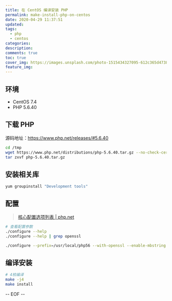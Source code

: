 ```yaml
---
title: 在 CentOS 编译安装 PHP
permalink: make-install-php-on-centos
date: 2020-04-29 11:37:51
updated:
tags:
  - php
  - centos
categories:
description:
comments: true
toc: true
cover_img: https://images.unsplash.com/photo-1515434327095-612c365d4738?ixlib=rb-1.2.1&ixid=eyJhcHBfaWQiOjEyMDd9&auto=format&fit=crop&w=640&q=80
feature_img:
---
```


## 环境

- CentOS 7.4
- PHP 5.6.40

<!-- more -->

## 下载 PHP

源码地址：https://www.php.net/releases/#5.6.40

```bash
cd /tmp
wget https://www.php.net/distributions/php-5.6.40.tar.gz --no-check-certificate
tar zxvf php-5.6.40.tar.gz
```

## 安装相关库

```bash
yum groupinstall "Development tools"
```

## 配置

> [核心配置选项列表 | php.net](https://www.php.net/manual/zh/configure.about.php)

```bash
# 查看配置参数
./configure --help
./configure --help | grep openssl

./configure --prefix=/usr/local/php56 --with-openssl --enable-mbstring --enable-ftp
```

## 编译安装

```bash
# 4核编译
make -j4
make install
```

-- EOF --
